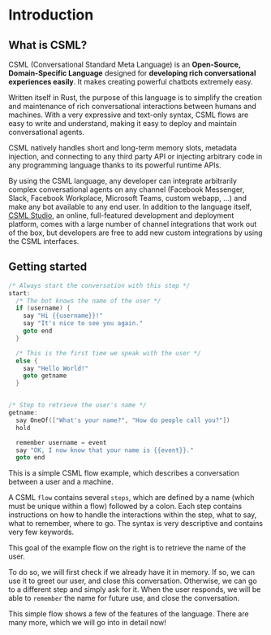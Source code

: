 # Introduction

## What is CSML?

CSML \(Conversational Standard Meta Language\) is an **Open-Source,** **Domain-Specific Language** designed for **developing rich conversational experiences easily**. It makes creating powerful chatbots extremely easy.

Written itself in Rust, the purpose of this language is to simplify the creation and maintenance of rich conversational interactions between humans and machines. With a very expressive and text-only syntax, CSML flows are easy to write and understand, making it easy to deploy and maintain conversational agents.

CSML natively handles short and long-term memory slots, metadata injection, and connecting to any third party API or injecting arbitrary code in any programming language thanks to its powerful runtime APIs.

By using the CSML language, any developer can integrate arbitrarily complex conversational agents on any channel \(Facebook Messenger, Slack, Facebook Workplace, Microsoft Teams, custom webapp, ...\) and make any bot available to any end user. In addition to the language itself, [CSML Studio](https://studio.csml.dev), an online, full-featured development and deployment platform, comes with a large number of channel integrations that work out of the box, but developers are free to add new custom integrations by using the CSML interfaces.

## Getting started

```cpp
/* Always start the conversation with this step */
start:
  /* The bot knows the name of the user */
  if (username) {
    say "Hi {{username}}!"
    say "It's nice to see you again."
    goto end
  }

  /* This is the first time we speak with the user */
  else {
    say "Hello World!"
    goto getname
  }


/* Step to retrieve the user's name */
getname:
  say OneOf(["What's your name?", "How do people call you?"])
  hold

  remember username = event
  say "OK, I now know that your name is {{event}}."
  goto end
```

This is a simple CSML flow example, which describes a conversation between a user and a machine.

A CSML `flow` contains several `steps`, which are defined by a name \(which must be unique within a flow\) followed by a colon. Each step contains instructions on how to handle the interactions within the step, what to say, what to remember, where to go. The syntax is very descriptive and contains very few keywords.

This goal of the example flow on the right is to retrieve the name of the user.

To do so, we will first check if we already have it in memory. If so, we can use it to greet our user, and close this conversation. Otherwise, we can go to a different step and simply ask for it. When the user responds, we will be able to `remember` the name for future use, and close the conversation.

This simple flow shows a few of the features of the language. There are many more, which we will go into in detail now!

